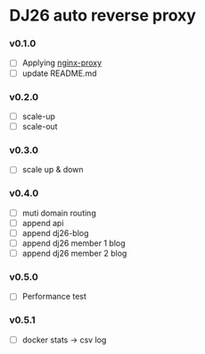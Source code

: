# DJ26 auto reverse proxy

### v0.1.0
- [ ] Applying [nginx-proxy](https://github.com/nginx-proxy/nginx-proxy)
- [ ] update README.md

### v0.2.0
- [ ] scale-up
- [ ] scale-out

### v0.3.0
- [ ] scale up & down

### v0.4.0
- [ ] muti domain routing
- [ ] append api
- [ ] append dj26-blog
- [ ] append dj26 member 1 blog
- [ ] append dj26 member 2 blog

### v0.5.0
- [ ] Performance test

### v0.5.1
- [ ] docker stats -> csv log
